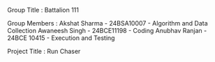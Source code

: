Group Title : Battalion 111

Group Members : Akshat Sharma - 24BSA10007 - Algorithm and Data Collection
                Awaneesh Singh - 24BCE11198 - Coding
                Anubhav Ranjan - 24BCE 10415 - Execution and Testing

Project Title : Run Chaser

